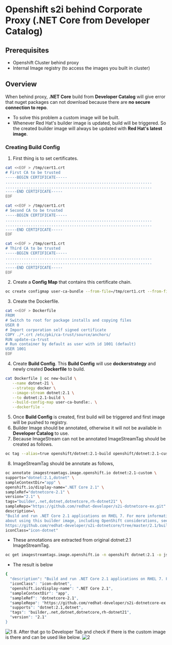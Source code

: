 # Openshift s2i behind Corporate Proxy (.NET Core from Developer Catalog)

## Prerequisites
- Openshift Cluster behind proxy
- Internal Image registry (to access the images you built in cluster)

## Overview
When behind proxy, **.NET Core** build from **Developer Catalog** will give error that nuget packages can not download because there are **no secure connection to repo**. 

- To solve this problem a custom image will be built. 
- Whenever Red Hat's builder image is updated, build will be triggered. So the created builder image will always be updated  with **Red Hat's latest image**.
### Creating Build Config
1. First thing is to set certificates.
```bash
cat <<EOF > /tmp/cert1.crt
# First CA to be trusted
-----BEGIN CERTIFICATE-----
................................................................
................................................................
-----END CERTIFICATE-----
EOF

cat <<EOF > /tmp/cert1.crt
# Second CA to be trusted
-----BEGIN CERTIFICATE-----
................................................................
................................................................
-----END CERTIFICATE-----
EOF

cat <<EOF > /tmp/cert1.crt
# Third CA to be trusted
-----BEGIN CERTIFICATE-----
................................................................
................................................................
-----END CERTIFICATE-----
EOF
```
2. Create a **Config Map** that contains this certificate chain.
```bash
oc create configmap user-ca-bundle --from-file=/tmp/cert1.crt --from-file=/tmp/cert2.crt --from-file=/tmp/cert3.crt
```
3. Create the Dockerfile.
```bash
cat <<EOF > Dockerfile
FROM
# Switch to root for package installs and copying files
USER 0
# Import corporation self signed certificate
COPY ./*.crt /etc/pki/ca-trust/source/anchors/
RUN update-ca-trust
# Run container by default as user with id 1001 (default)
USER 1001
EOF
```
4. Create **Build Config**. This **Build Config** will use **dockerstrategy** and newly created **Dockerfile** to build.

```bash
cat Dockerfile | oc new-build \
   --name dotnet-21 \
   --strategy docker \
   --image-stream dotnet:2.1 \
   --to dotnet:2.1-build \
   --build-config-map user-ca-bundle:. \
   --dockerfile -
```
5. Once **Build Config** is created, first build will be triggered and first image will be pushed to registry.
6. Builder Image should be annotated, otherwise it will not be available in **Developer Catalog** to use. 
7. Because ImageStream can not be annotated ImageStreamTag should be created as follows.
```bash
oc tag --alias=true openshift/dotnet:2.1-build openshift/dotnet:2.1-custom
```
 8. ImageStreamTag should be annotate as follows,
```bash
oc annotate imagestreamtags.image.openshift.io dotnet:2.1-custom \
supports="dotnet:2.1,dotnet" \
sampleContextDir="app" \
openshift.io/display-name=".NET Core 2.1" \
sampleRef="dotnetcore-2.1" \
version="2.1" \
tags="builder,.net,dotnet,dotnetcore,rh-dotnet21" \
sampleRepo="https://github.com/redhat-developer/s2i-dotnetcore-ex.git" \
description=\
"Build and run .NET Core 2.1 applications on RHEL 7. For more information \
about using this builder image, including OpenShift considerations, see \
https://github.com/redhat-developer/s2i-dotnetcore/tree/master/2.1/build/README.md." \
iconClass="icon-dotnet"
```
- These annotations are extracted from original dotnet:2.1 ImageStreamTag.
```bash
oc get imagestreamtags.image.openshift.io -n openshift dotnet:2.1 -o json | jq '.metadata.annotations'
```
- The result is below
```bash
{
  "description": "Build and run .NET Core 2.1 applications on RHEL 7. For more information about using this builder image, including OpenShift considerations, see https://github.com/redhat-developer/s2i-dotnetcore/tree/master/2.1/bui
  "iconClass": "icon-dotnet",
  "openshift.io/display-name": ".NET Core 2.1",
  "sampleContextDir": "app",
  "sampleRef": "dotnetcore-2.1",
  "sampleRepo": "https://github.com/redhat-developer/s2i-dotnetcore-ex.git",
  "supports": "dotnet:2.1,dotnet",
  "tags": "builder,.net,dotnet,dotnetcore,rh-dotnet21",
  "version": "2.1"
}
```
![1](https://user-images.githubusercontent.com/59168275/94267939-16e2a580-ff45-11ea-9dc8-77e4efabcebd.png)
8. After that go to Developer Tab and check if there is the custom image is there and can be used like below.
![2](https://user-images.githubusercontent.com/59168275/94268981-ab99d300-ff46-11ea-8eff-f01aa620464c.png)
